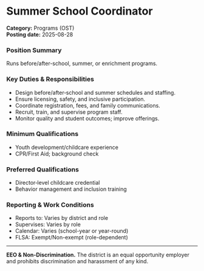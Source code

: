 # Summer School Coordinator

**Category:** Programs (OST)  
**Posting date:** 2025-08-28

### Position Summary

Runs before/after-school, summer, or enrichment programs.

### Key Duties & Responsibilities
- Design before/after‑school and summer schedules and staffing.
- Ensure licensing, safety, and inclusive participation.
- Coordinate registration, fees, and family communications.
- Recruit, train, and supervise program staff.
- Monitor quality and student outcomes; improve offerings.

### Minimum Qualifications
- Youth development/childcare experience
- CPR/First Aid; background check

### Preferred Qualifications
- Director‑level childcare credential
- Behavior management and inclusion training

### Reporting & Work Conditions
- Reports to: Varies by district and role
- Supervises: Varies by role
- Calendar: Varies (school-year or year-round)
- FLSA: Exempt/Non-exempt (role-dependent)

---
**EEO & Non-Discrimination.** The district is an equal opportunity employer and prohibits discrimination and harassment of any kind.
